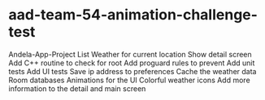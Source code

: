 # aad-team-54-animation-challenge-test
Andela-App-Project 
 List Weather for current location
 Show detail screen
 Add C++ routine to check for root
 Add proguard rules to prevent
 Add unit tests
 Add UI tests
 Save ip address to preferences
 Cache the weather data Room databases
 Animations for the UI
 Colorful weather icons
 Add more information to the detail and main screen
